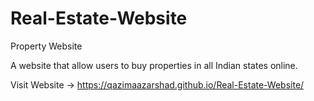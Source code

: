 # Real-Estate-Website
Property Website

A website that allow users to buy properties in all Indian states online.


Visit Website -> https://qazimaazarshad.github.io/Real-Estate-Website/


